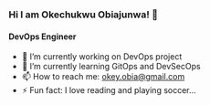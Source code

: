 ### Hi I am Okechukwu Obiajunwa! 👋
#### DevOps Engineer

- 🔭 I’m currently working on DevOps project
- 🌱 I’m currently learning GitOps and DevSecOps
- 📫 How to reach me: okey.obia@gmail.com
- ⚡ Fun fact: I love reading and playing soccer...

